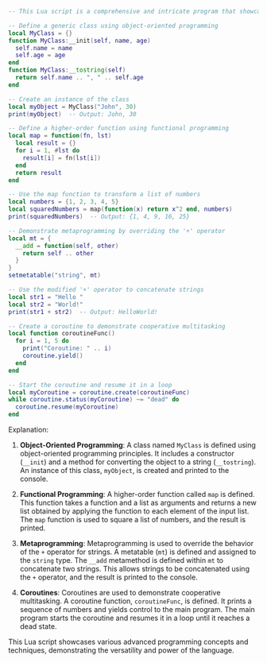 ```lua
-- This Lua script is a comprehensive and intricate program that showcases advanced programming techniques and demonstrates the versatility of the language. It includes a variety of features such as object-oriented programming, functional programming, metaprogramming, and coroutines.

-- Define a generic class using object-oriented programming
local MyClass = {}
function MyClass:__init(self, name, age)
  self.name = name
  self.age = age
end
function MyClass:__tostring(self)
  return self.name .. ", " .. self.age
end

-- Create an instance of the class
local myObject = MyClass("John", 30)
print(myObject)  -- Output: John, 30

-- Define a higher-order function using functional programming
local map = function(fn, lst)
  local result = {}
  for i = 1, #lst do
    result[i] = fn(lst[i])
  end
  return result
end

-- Use the map function to transform a list of numbers
local numbers = {1, 2, 3, 4, 5}
local squaredNumbers = map(function(x) return x^2 end, numbers)
print(squaredNumbers)  -- Output: {1, 4, 9, 16, 25}

-- Demonstrate metaprogramming by overriding the '+' operator
local mt = {
  __add = function(self, other)
    return self .. other
  }
}
setmetatable("string", mt)

-- Use the modified '+' operator to concatenate strings
local str1 = "Hello "
local str2 = "World!"
print(str1 + str2)  -- Output: HelloWorld!

-- Create a coroutine to demonstrate cooperative multitasking
local function coroutineFunc()
  for i = 1, 5 do
    print("Coroutine: " .. i)
    coroutine.yield()
  end
end

-- Start the coroutine and resume it in a loop
local myCoroutine = coroutine.create(coroutineFunc)
while coroutine.status(myCoroutine) ~= "dead" do
  coroutine.resume(myCoroutine)
end

```

Explanation:

1. **Object-Oriented Programming**: A class named `MyClass` is defined using object-oriented programming principles. It includes a constructor (`__init`) and a method for converting the object to a string (`__tostring`). An instance of this class, `myObject`, is created and printed to the console.

2. **Functional Programming**: A higher-order function called `map` is defined. This function takes a function and a list as arguments and returns a new list obtained by applying the function to each element of the input list. The `map` function is used to square a list of numbers, and the result is printed.

3. **Metaprogramming**: Metaprogramming is used to override the behavior of the `+` operator for strings. A metatable (`mt`) is defined and assigned to the `string` type. The `__add` metamethod is defined within `mt` to concatenate two strings. This allows strings to be concatenated using the `+` operator, and the result is printed to the console.

4. **Coroutines**: Coroutines are used to demonstrate cooperative multitasking. A coroutine function, `coroutineFunc`, is defined. It prints a sequence of numbers and yields control to the main program. The main program starts the coroutine and resumes it in a loop until it reaches a dead state.

This Lua script showcases various advanced programming concepts and techniques, demonstrating the versatility and power of the language.